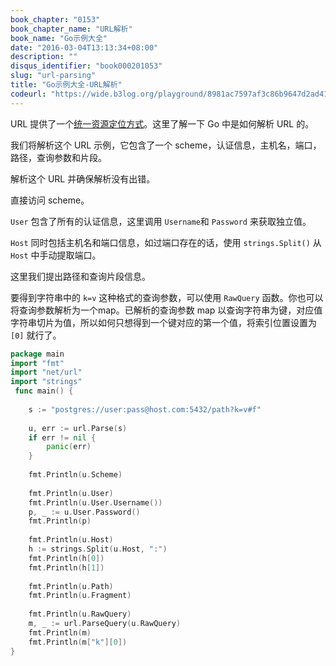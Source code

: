 ```yaml
---
book_chapter: "0153"
book_chapter_name: "URL解析"
book_name: "Go示例大全"
date: "2016-03-04T13:13:34+08:00"
description: ""
disqus_identifier: "book000201053"
slug: "url-parsing"
title: "Go示例大全-URL解析"
codeurl: "https://wide.b3log.org/playground/8981ac7597af3c86b9647d2ad41ecdc3.go"
---
```

 
URL 提供了一个[统一资源定位方式](http://adam.heroku.com/past/2010/3/30/urls_are_the_uniform_way_to_locate_resources/)。这里了解一下 Go 中是如何解析 URL 的。







我们将解析这个 URL 示例，它包含了一个 scheme，认证信息，主机名，端口，路径，查询参数和片段。

解析这个 URL 并确保解析没有出错。

直接访问 scheme。

`User` 包含了所有的认证信息，这里调用 `Username`和 `Password` 来获取独立值。

`Host` 同时包括主机名和端口信息，如过端口存在的话，使用 `strings.Split()` 从 `Host` 中手动提取端口。

这里我们提出路径和查询片段信息。

要得到字符串中的 `k=v` 这种格式的查询参数，可以使用 `RawQuery` 函数。你也可以将查询参数解析为一个map。已解析的查询参数 map 以查询字符串为键，对应值字符串切片为值，所以如何只想得到一个键对应的第一个值，将索引位置设置为 `[0]` 就行了。
 

```go
package main  
import "fmt"
import "net/url"
import "strings"  
 func main() {  
 
    s := "postgres://user:pass@host.com:5432/path?k=v#f"  
 
    u, err := url.Parse(s)
    if err != nil {
        panic(err)
    }  
 
    fmt.Println(u.Scheme)  
 
    fmt.Println(u.User)
    fmt.Println(u.User.Username())
    p, _ := u.User.Password()
    fmt.Println(p)  
 
    fmt.Println(u.Host)
    h := strings.Split(u.Host, ":")
    fmt.Println(h[0])
    fmt.Println(h[1])  
 
    fmt.Println(u.Path)
    fmt.Println(u.Fragment)  
 
    fmt.Println(u.RawQuery)
    m, _ := url.ParseQuery(u.RawQuery)
    fmt.Println(m)
    fmt.Println(m["k"][0])
}  
```
